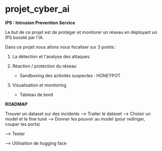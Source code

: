 # projet_cyber_ai

**IPS :  Intrusion Prevention Service**

Le but de ce projet est de protéger et monitorer un réseau en déployant un IPS boosté par l'IA.

Dans ce projet nous allons nous focaliser sur 3 points :   

  1. La détection et l'analyse des attaques

     
  2. Réaction / protection du réseau

     - Sandboxing des activités suspectes : HONEYPOT
    
     
  3. Visualisation et monitoring
     
     - Tableau de bord

**ROADMAP**

Trouver un dataset sur des incidents --> Traiter le dataset --> Choisir un model et le fine tuné --> Donner les pouvoir au model (pour rediriger, couper les ports) 

--> Tester  

--> Utilisation de hugging face


